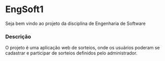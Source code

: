 
#  EngSoft1

Seja bem vindo ao projeto da disciplina de Engenharia de Software
### Descrição

O projeto é uma aplicação web de sorteios, onde os usuários poderam se cadastrar e participar de sorteios definidos pelo administrador.
